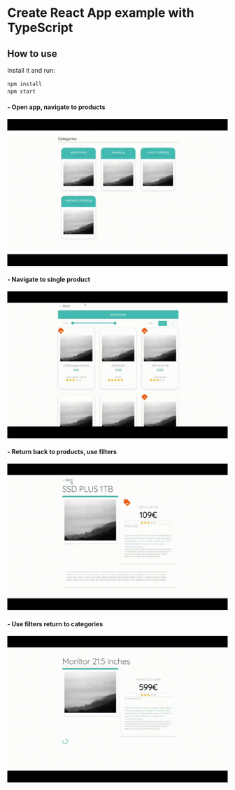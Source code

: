 # Create React App example with TypeScript

## How to use

Install it and run:

```sh
npm install
npm start
```


#### - Open app, navigate to products 
<p float=left>
<img src="https://github.com/athangk/shop-animate-react/blob/main/video_1_gif.gif">
  </p>


#### - Navigate to single product
<p float=left>
<img src="https://github.com/athangk/shop-animate-react/blob/main/video_2_gif.gif">
  </p>
  
  #### - Return back to products, use filters
<p float=left>
<img src="https://github.com/athangk/shop-animate-react/blob/main/video_3_gif.gif">
  </p>


#### - Use filters return to categories
<p float=left>
<img src="https://github.com/athangk/shop-animate-react/blob/main/video_4_gif.gif">
  </p>

